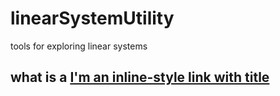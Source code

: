 # linearSystemUtility
tools for exploring linear systems
## what is a [I'm an inline-style link with title](https://en.wikipedia.org/wiki/Linear_system "Linear System")
